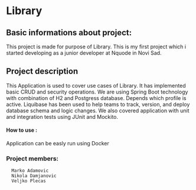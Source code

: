 # Library

## Basic informations about project:
This project is made for purpose of Library. This is my first project which i started developing as a junior developer at Nquode in Novi Sad.

## Project description
This Application is used to cover use cases of Library. It has implemented basic CRUD and security operations. We are using Spring Boot technology with combination of H2 and Postgress database. Depends which profile is active. Liquibase has been used to help teams to track, version, and deploy database schema and logic changes. We also covered application with unit and integration tests using JUnit and Mockito.

#### How to use :
Application can be easly run using Docker

### Project members:
      Marko Adamovic
      Nikola Damjanovic 
      Veljko Plecas
